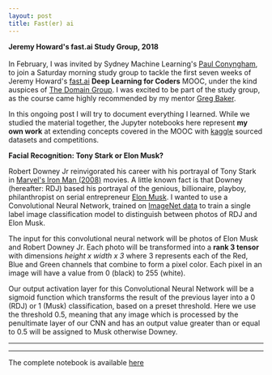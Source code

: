 ```yaml
---
layout: post
title: Fast(er) ai
---
```


**Jeremy Howard's fast.ai Study Group, 2018** <br /> <br /> In February, I was invited by Sydney Machine Learning's [Paul Conyngham](https://twitter.com/paul_conyngham), to join a Saturday morning study group to tackle the first seven weeks of Jeremy Howard's [fast.ai](http://course.fast.ai/start.html) **Deep Learning for Coders** MOOC, under the kind auspices of [The Domain Group](https://www.domain.com.au/). I was excited to be part of the study group, as the course came highly recommended by my mentor [Greg Baker](https://www.linkedin.com/in/solresol/). 

In this ongoing post I will try to document everything I learned. While we studied the material together, the Jupyter notebooks here represent **my own work** at extending concepts covered in the MOOC with [kaggle](https://www.kaggle.com) sourced datasets and competitions.

**Facial Recognition: Tony Stark or Elon Musk?**

Robert Downey Jr reinvigorated his career with his portrayal of Tony Stark in [Marvel's Iron Man (2008)](http://marvel.com/movies/movie/19/iron_man) movies. A little known fact is that Downey (hereafter: RDJ) based his portrayal of the genious, billionaire, playboy, philanthropist on serial entrepreneur [Elon Musk](https://www.theguardian.com/technology/2018/feb/09/elon-musk-the-real-life-iron-man). I wanted to use a Convolutional Neural Network, trained on [ImageNet data](https://en.wikipedia.org/wiki/ImageNet) to train a single label image classification model to distinguish between photos of RDJ and Elon Musk.

The input for this convolutional neural network will be photos of Elon Musk and Robert Downey Jr. Each photo will be transformed into a **rank 3 tensor** with dimensions *height x width x 3* where 3 represents each of the Red, Blue and Green channels that combine to form a pixel color. Each pixel in an image will have a value from 0 (black) to 255 (white).

Our output activation layer for this Convolutional Neural Network will be a sigmoid function which transforms the result of the previous layer into a 0 (RDJ) or 1 (Musk) classification, based on a preset threshold. Here we use the threshold 0.5, meaning that any image which is processed by the penultimate layer of our CNN and has an output value greater than or equal to 0.5 will be assigned to Musk otherwise Downey.



----
****
The complete notebook is available [here](https://github.com/factorwonk/fastai/blob/master/adas-lesson1-genius-billionaire-playboy-philanthropist.ipynb)
